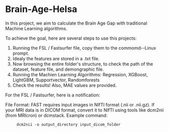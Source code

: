 # Brain-Age-Helsa


In this project, we aim to calculate the Brain Age Gap with traditional Machine Learning algorithms.

To achieve the goal, here are several steps to use this projects:

1. Running the FSL / Fastsurfer file, copy them to the commomd--Linux prompt.
2. Idealy the features are stored in a .txt file.
3. Now browsing the entire folder's structure, to check the path of the dataset, feature file, and demongraphic file.
4. Running the Machien Learning Algorithms: Regression, XGBoost, LightGBM, Supportvector, Randomforests
5. Check the results! Also, MAE values are provided.



For the FSL / Fastsurfer, here is a notification:

File Format: FAST requires input images in NIfTI format (.nii or .nii.gz). If your MRI data is in DICOM format, convert it to NIfTI using tools like dcm2nii (from MRIcron) or dcmstack. Example command:

         dcm2nii -o output_directory input_dicom_folder

